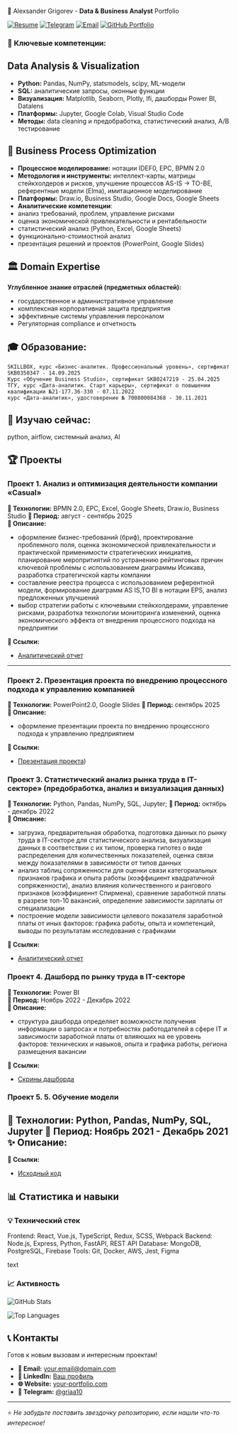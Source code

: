 🚀 Alexsander Grigorev - **Data & Business Analyst** Portfolio 

[![Resume](https://img.shields.io/badge/📄-Резюме_Google_Docs-4285F4)](https://docs.google.com/document/d/1MvycF6n_z_YJvKcDuVuR5kXkSPJBXP2lqzg0u-VdXw0/edit?usp=sharing)
[![Telegram](https://img.shields.io/badge/📱-@griaa10-26A5E4)](https://t.me/griaa10)
[![Email](https://img.shields.io/badge/📧-griaa10@mail.ru-D14836)](mailto:griaa10@mail.ru)
[![GitHub Portfolio](https://img.shields.io/badge/🐙-GitHub_Portfolio-181717)](https://github.com/Griaa10/Portfolio)

### 🎯 Ключевые компетенции:
## Data Analysis & Visualization
- **Python:** Pandas, NumPy, statsmodels, scipy, ML-модели
- **SQL:** аналитические запросы, оконные функции
- **Визуализация:** Matplotlib, Seaborn, Plotly, lfi, дашборды Power BI, Datalens
- **Платформы:** Jupyter, Google Colab, Visual Studio Code
- **Методы:** data cleaning и предобработка, статистический анализ, A/B тестирование

## 🔄 Business Process Optimization
- **Процессное моделирование:** нотации IDEF0, EPC, BPMN 2.0 
- **Методология и инструменты:** интеллект-карты, матрицы стейкхолдеров и рисков, улучшение процессов AS-IS → TO-BE, референтные модели (Elma), имитационное моделирование
- **Платформы:** Draw.io, Business Studio, Google Docs, Google Sheets
- **Аналитические компетенции**:
- анализ требований, проблем, управление рисками
- оценка экономической привлекательности и рентабельности
- статистический анализ (Python, Excel, Google Sheets)
- функционально-стоимостной анализ
- презентация решений и проектов (PowerPoint, Google Slides)
 
## 🏛 Domain Expertise
**Углубленное знание отраслей (предметных областей):**
- государственное и административное управление
- комплексная корпоративная защита предприятия
- эффективные системы управления персоналом
- Регуляторная compliance и отчетность

## 🎓 Образование: 
    SKILLBOX, курс «Бизнес-аналитик. Профессиональный уровень», сертификат SKB0350347 - 14.09.2025 
    Курс «Обучение Business Studio», сертификат SKB0247219 - 25.04.2025
    ТГУ, курс «Дата-аналитик. Старт карьеры», сертификат о повышении квалификации №21-177.36-330 - 07.11.2022
    курс «Дата-аналитик», удостоверение № 700800084368 - 30.11.2021

## 📌 Изучаю сейчас: 
python, airflow, системный анализ, AI 

## 🏆 Проекты

### Проект 1.	Анализ и оптимизация деятельности компании «Casual» 
**🔧 Технологии:** BPMN 2.0, EPC, Excel, Google Sheets, Draw.io, Business Studio
**📅 Период:** август - сентябрь 2025  
**🎯 Описание:**
- оформление бизнес-требований (бриф), проектирование проблемного поля, оценка экономической привлекательности и практической применимости стратегических инициатив, планирование меропритиятий по устранению рейтинговых причин ключевой проблемы с использованием диаграммы Исикава, разработка стратегичской карты компании 
- составление реестра процесса с использованием референтной модели, формирование диаграмм AS IS,TO BI в нотации EPS, анализ предложенных улучшений
- выбор стратегии работы с ключевыми стейкхолдерами, управление рисками, разработка технологии мониторинга изменений, оценка экономического эффекта от внедрения процессного подхода на предприятии

**🔗 Ссылки:** 
- [Аналитический отчет](https://clck.ru/3PUU2U) 

---

### Проект 2. Презентация проекта по внедрению процессного подхода к управлению компанией
**🔧 Технологии:**   PowerPoint2.0, Google Slides
**📅 Период:** сентябрь 2025  
**🎯 Описание:**
- оформление презентации проекта по внедрению процессного подхода к управлению предприятием

**🔗 Ссылки:**
- [Презентация проекта](https://clck.ru/3PUcTd))


### Проект 3. Статистический анализ рынка труда в IT-секторе» (предобработка, анализ и визуализация данных)
**🔧 Технологии:** Python, Pandas, NumPy, SQL, Jupyter;
**📅 Период:** октябрь - декабрь 2022  
**🎯 Описание:**
- загрузка, предварительная обработка, подготовка данных по рынку труда в IT-секторе для статистического анализа, визуализация данных в соответствии с их типом, проверка гипотез о виде распределения для количественных показателей, оценка связи между показателями в зависимости от типов данных 
- анализ таблиц сопряженности для оценки связи категориальных признаков графика и опыта работы (коэффициент квадратичной сопряженности), анализ влияния количественного и рангового признаков (коэффициеннт Спирмена), сравнение заработной платы в разрезе топ-10 вакансий, определение зависимости зарплаты от специализации 
- построение модели зависимости целевого показателя заработной платы от иных факторов: графика работы, опыта и компетенций, выводы по результатам исследования с графиками

**🔗 Ссылки:**
- [Аналитический отчет](https://clck.ru/3PUXAz)

### Проект 4.	Дашборд по рынку труда в IT-секторе 
**🔧 Технологии:** Power BI  
**📅 Период:** Ноябрь 2022 - Декабрь 2022  
**🎯 Описание:**
- структура дашборда определяет возможности получения информации о запросах и потребностях работодателей в сфере IT и зависимости заработной платы от влияюших на ее уровень факторов: технических и  навыков, опыта и графика работы, региона размещения вакансии

**🔗 Ссылки:**
- [Скрины дашборда](https://https://clck.ru/3PbRRT)

### Проект 5.	5.	Обучение модели 
**🔧 Технологии:** Python, Pandas, NumPy, SQL, Jupyter
**📅 Период:** Ноябрь 2021 - Декабрь 2021  
**✨ Описание:**
- 

**🔗 Ссылки:**
- [Исходный код](https://https://clck.ru/3PUpe5)

## 📊 Статистика и навыки

### 💡 Технический стек
Frontend: React, Vue.js, TypeScript, Redux, SCSS, Webpack
Backend: Node.js, Express, Python, FastAPI, REST API
Database: MongoDB, PostgreSQL, Firebase
Tools: Git, Docker, AWS, Jest, Figma

text

### 📈 Активность
![GitHub Stats](https://github-readme-stats.vercel.app/api?username=your-username&show_icons=true&theme=radical)

![Top Languages](https://github-readme-stats.vercel.app/api/top-langs/?username=your-username&layout=compact&theme=radical)

## 📞 Контакты

Готов к новым вызовам и интересным проектам!

- **📧 Email:** your.email@domain.com
- **💼 LinkedIn:** [Ваш профиль](https://linkedin.com/in/your-profile)
- **🌐 Website:** [your-portfolio.com](https://your-portfolio.com)
- **📱 Telegram:** [@griaa10](https://t.me/@griaa10)

---

⭐ *Не забудьте поставить звездочку репозиторию, если нашли что-то интересное!*
